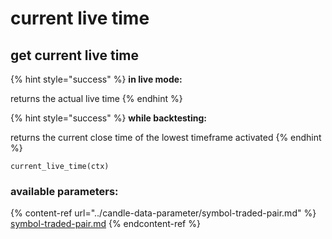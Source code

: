 # current live time

## get current live time

{% hint style="success" %}
**in live mode:**&#x20;

returns the actual live time
{% endhint %}

{% hint style="success" %}
**while backtesting:**

returns the current close time of the lowest timeframe activated
{% endhint %}

```
current_live_time(ctx)
```

### available parameters:

{% content-ref url="../candle-data-parameter/symbol-traded-pair.md" %}
[symbol-traded-pair.md](../candle-data-parameter/symbol-traded-pair.md)
{% endcontent-ref %}
